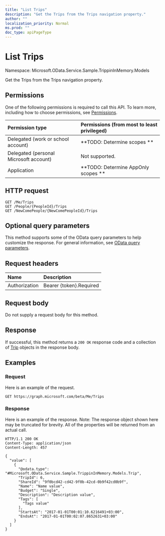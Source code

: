 ```yaml
---
title: "List Trips"
description: "Get the Trips from the Trips navigation property."
author: ""
localization_priority: Normal
ms.prod: ""
doc_type: apiPageType
---
```


# List Trips

Namespace: Microsoft.OData.Service.Sample.TrippinInMemory.Models

Get the Trips from the Trips navigation property.

## Permissions
One of the following permissions is required to call this API. To learn more, including how to choose permissions, see [Permissions](/concepts/permissions-reference.md).

|Permission type|Permissions (from most to least privileged)|
|:---|:---|
|Delegated (work or school account)|**TODO: Determine scopes **|
|Delegated (personal Microsoft account)|Not supported.|
|Application|**TODO: Determine AppOnly scopes **|

## HTTP request
<!-- {
  "blockType": "ignored"
}
-->
``` http
GET /Me/Trips
GET /People/{PeopleId}/Trips
GET /NewComePeople/{NewComePeopleId}/Trips
```

## Optional query parameters
This method supports some of the OData query parameters to help customize the response. For general information, see [OData query parameters](/graph/query-parameters).

## Request headers
|Name|Description|
|:---|:---|
|Authorization|Bearer {token}.Required|

## Request body
Do not supply a request body for this method.

## Response
If successful, this method returns a `200 OK` response code and a collection of [Trip](../resources/trip.md) objects in the response body.

## Examples

### Request
Here is an example of the request.
<!-- {
  "blockType": "request",
  "name": "get_trip"
}
-->
``` http
GET https://graph.microsoft.com/beta/Me/Trips
```

### Response
Here is an example of the response. Note: The response object shown here may be truncated for brevity. All of the properties will be returned from an actual call.
<!-- {
  "blockType": "response",
  "truncated": true,
  "@odata.type": "collection(microsoft.odata.service.sample.trippininmemory.models.trip)"
}
-->
``` http
HTTP/1.1 200 OK
Content-Type: application/json
Content-Length: 457

{
  "value": [
    {
      "@odata.type": "#Microsoft.OData.Service.Sample.TrippinInMemory.Models.Trip",
      "TripId": 6,
      "ShareId": "9f0bcd42-cd42-9f0b-42cd-0b9f42cd0b9f",
      "Name": "Name value",
      "Budget": "Single",
      "Description": "Description value",
      "Tags": [
        "Tags value"
      ],
      "StartsAt": "2017-01-01T00:01:10.6216491+03:00",
      "EndsAt": "2017-01-01T00:02:07.8652631+03:00"
    }
  ]
}
```

